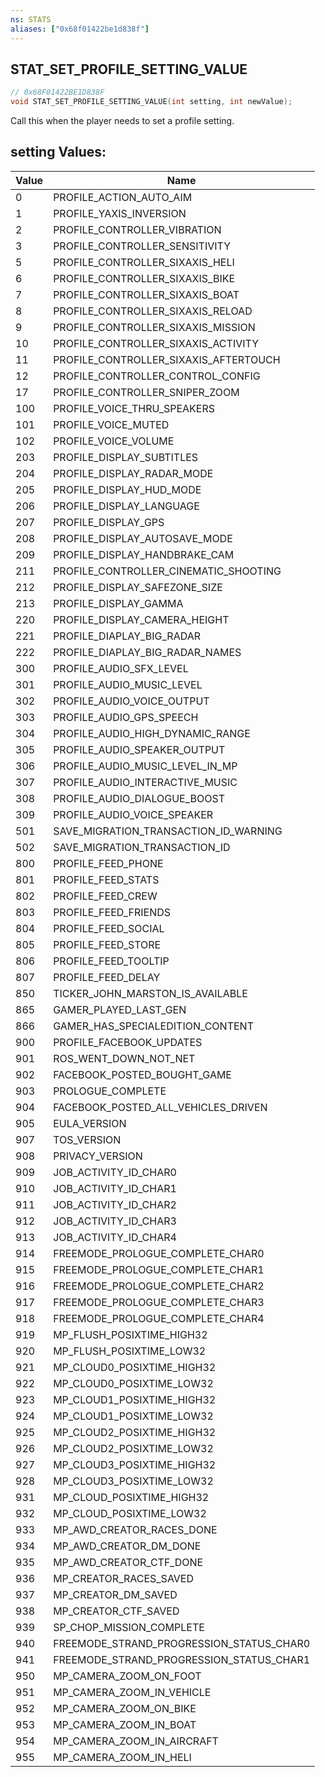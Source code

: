 ```yaml
---
ns: STATS
aliases: ["0x68f01422be1d838f"]
---
```

## STAT_SET_PROFILE_SETTING_VALUE

```c
// 0x68F01422BE1D838F
void STAT_SET_PROFILE_SETTING_VALUE(int setting, int newValue);
```

Call this when the player needs to set a profile setting.

## setting Values:
| Value | Name |
| --- | --- |
| 0 | PROFILE_ACTION_AUTO_AIM |
| 1 | PROFILE_YAXIS_INVERSION |
| 2 | PROFILE_CONTROLLER_VIBRATION |
| 3 | PROFILE_CONTROLLER_SENSITIVITY |
| 5 | PROFILE_CONTROLLER_SIXAXIS_HELI |
| 6 | PROFILE_CONTROLLER_SIXAXIS_BIKE |
| 7 | PROFILE_CONTROLLER_SIXAXIS_BOAT |
| 8 | PROFILE_CONTROLLER_SIXAXIS_RELOAD |
| 9 | PROFILE_CONTROLLER_SIXAXIS_MISSION |
| 10 | PROFILE_CONTROLLER_SIXAXIS_ACTIVITY |
| 11 | PROFILE_CONTROLLER_SIXAXIS_AFTERTOUCH |
| 12 | PROFILE_CONTROLLER_CONTROL_CONFIG |
| 17 | PROFILE_CONTROLLER_SNIPER_ZOOM |
| 100 | PROFILE_VOICE_THRU_SPEAKERS |
| 101 | PROFILE_VOICE_MUTED |
| 102 | PROFILE_VOICE_VOLUME |
| 203 | PROFILE_DISPLAY_SUBTITLES |
| 204 | PROFILE_DISPLAY_RADAR_MODE |
| 205 | PROFILE_DISPLAY_HUD_MODE |
| 206 | PROFILE_DISPLAY_LANGUAGE |
| 207 | PROFILE_DISPLAY_GPS |
| 208 | PROFILE_DISPLAY_AUTOSAVE_MODE |
| 209 | PROFILE_DISPLAY_HANDBRAKE_CAM |
| 211 | PROFILE_CONTROLLER_CINEMATIC_SHOOTING |
| 212 | PROFILE_DISPLAY_SAFEZONE_SIZE |
| 213 | PROFILE_DISPLAY_GAMMA |
| 220 | PROFILE_DISPLAY_CAMERA_HEIGHT |
| 221 | PROFILE_DIAPLAY_BIG_RADAR |
| 222 | PROFILE_DIAPLAY_BIG_RADAR_NAMES |
| 300 | PROFILE_AUDIO_SFX_LEVEL |
| 301 | PROFILE_AUDIO_MUSIC_LEVEL |
| 302 | PROFILE_AUDIO_VOICE_OUTPUT |
| 303 | PROFILE_AUDIO_GPS_SPEECH |
| 304 | PROFILE_AUDIO_HIGH_DYNAMIC_RANGE |
| 305 | PROFILE_AUDIO_SPEAKER_OUTPUT |
| 306 | PROFILE_AUDIO_MUSIC_LEVEL_IN_MP |
| 307 | PROFILE_AUDIO_INTERACTIVE_MUSIC |
| 308 | PROFILE_AUDIO_DIALOGUE_BOOST |
| 309 | PROFILE_AUDIO_VOICE_SPEAKER |
| 501 | SAVE_MIGRATION_TRANSACTION_ID_WARNING |
| 502 | SAVE_MIGRATION_TRANSACTION_ID |
| 800 | PROFILE_FEED_PHONE |
| 801 | PROFILE_FEED_STATS |
| 802 | PROFILE_FEED_CREW |
| 803 | PROFILE_FEED_FRIENDS |
| 804 | PROFILE_FEED_SOCIAL |
| 805 | PROFILE_FEED_STORE |
| 806 | PROFILE_FEED_TOOLTIP |
| 807 | PROFILE_FEED_DELAY |
| 850 | TICKER_JOHN_MARSTON_IS_AVAILABLE |
| 865 | GAMER_PLAYED_LAST_GEN |
| 866 | GAMER_HAS_SPECIALEDITION_CONTENT |
| 900 | PROFILE_FACEBOOK_UPDATES |
| 901 | ROS_WENT_DOWN_NOT_NET |
| 902 | FACEBOOK_POSTED_BOUGHT_GAME |
| 903 | PROLOGUE_COMPLETE |
| 904 | FACEBOOK_POSTED_ALL_VEHICLES_DRIVEN |
| 905 | EULA_VERSION |
| 907 | TOS_VERSION |
| 908 | PRIVACY_VERSION |
| 909 | JOB_ACTIVITY_ID_CHAR0 |
| 910 | JOB_ACTIVITY_ID_CHAR1 |
| 911 | JOB_ACTIVITY_ID_CHAR2 |
| 912 | JOB_ACTIVITY_ID_CHAR3 |
| 913 | JOB_ACTIVITY_ID_CHAR4 |
| 914 | FREEMODE_PROLOGUE_COMPLETE_CHAR0 |
| 915 | FREEMODE_PROLOGUE_COMPLETE_CHAR1 |
| 916 | FREEMODE_PROLOGUE_COMPLETE_CHAR2 |
| 917 | FREEMODE_PROLOGUE_COMPLETE_CHAR3 |
| 918 | FREEMODE_PROLOGUE_COMPLETE_CHAR4 |
| 919 | MP_FLUSH_POSIXTIME_HIGH32 |
| 920 | MP_FLUSH_POSIXTIME_LOW32 |
| 921 | MP_CLOUD0_POSIXTIME_HIGH32 |
| 922 | MP_CLOUD0_POSIXTIME_LOW32 |
| 923 | MP_CLOUD1_POSIXTIME_HIGH32 |
| 924 | MP_CLOUD1_POSIXTIME_LOW32 |
| 925 | MP_CLOUD2_POSIXTIME_HIGH32 |
| 926 | MP_CLOUD2_POSIXTIME_LOW32 |
| 927 | MP_CLOUD3_POSIXTIME_HIGH32 |
| 928 | MP_CLOUD3_POSIXTIME_LOW32 |
| 931 | MP_CLOUD_POSIXTIME_HIGH32 |
| 932 | MP_CLOUD_POSIXTIME_LOW32 |
| 933 | MP_AWD_CREATOR_RACES_DONE |
| 934 | MP_AWD_CREATOR_DM_DONE |
| 935 | MP_AWD_CREATOR_CTF_DONE |
| 936 | MP_CREATOR_RACES_SAVED |
| 937 | MP_CREATOR_DM_SAVED |
| 938 | MP_CREATOR_CTF_SAVED |
| 939 | SP_CHOP_MISSION_COMPLETE |
| 940 | FREEMODE_STRAND_PROGRESSION_STATUS_CHAR0 |
| 941 | FREEMODE_STRAND_PROGRESSION_STATUS_CHAR1 |
| 950 | MP_CAMERA_ZOOM_ON_FOOT |
| 951 | MP_CAMERA_ZOOM_IN_VEHICLE |
| 952 | MP_CAMERA_ZOOM_ON_BIKE |
| 953 | MP_CAMERA_ZOOM_IN_BOAT |
| 954 | MP_CAMERA_ZOOM_IN_AIRCRAFT |
| 955 | MP_CAMERA_ZOOM_IN_HELI |

